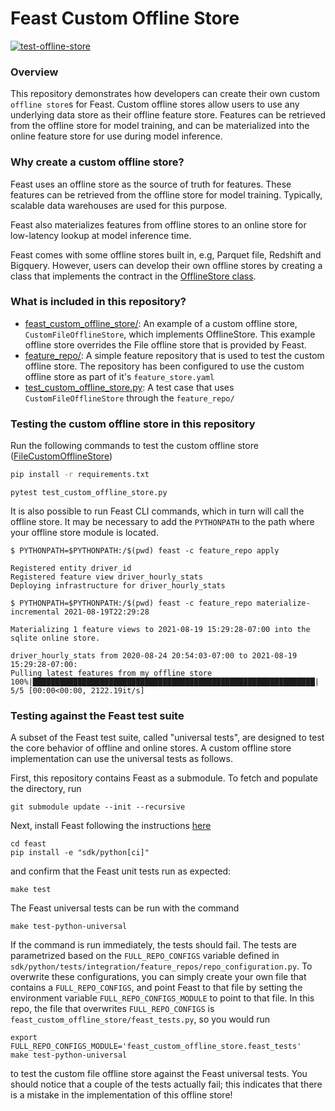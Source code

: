 # Feast Custom Offline Store
[![test-offline-store](https://github.com/feast-dev/feast-custom-offline-store-demo/actions/workflows/test_custom_offline_store.yml/badge.svg?branch=main)](https://github.com/feast-dev/feast-custom-offline-store-demo/actions/workflows/test_custom_offline_store.yml)

### Overview

This repository demonstrates how developers can create their own custom `offline store`s for Feast.
Custom offline stores allow users to use any underlying data store as their offline feature store. Features can be retrieved from the offline store for model training, and can be materialized into the online feature store for use during model inference. 


### Why create a custom offline store?

Feast uses an offline store as the source of truth for features. These features can be retrieved from the offline store for model training. Typically, scalable data warehouses are used for this purpose.
 
Feast also materializes features from offline stores to an online store for low-latency lookup at model inference time. 

Feast comes with some offline stores built in, e.g, Parquet file, Redshift and Bigquery. However, users can develop their own offline stores by creating a class that implements the contract in the [OfflineStore class](https://github.com/feast-dev/feast/blob/5e61a6f17c3b52f20b449214a4bb56bafa5cfcbc/sdk/python/feast/infra/offline_stores/offline_store.py#L41).

### What is included in this repository?

* [feast_custom_offline_store/](feast_teradata): An example of a custom offline store, `CustomFileOfflineStore`, which implements OfflineStore. This example offline store overrides the File offline store that is provided by Feast.
* [feature_repo/](feature_repo): A simple feature repository that is used to test the custom offline store. The repository has been configured to use the custom offline store as part of it's `feature_store.yaml`
* [test_custom_offline_store.py](custom_offline_store.py): A test case that uses `CustomFileOfflineStore` through the `feature_repo/`

### Testing the custom offline store in this repository

Run the following commands to test the custom offline store ([FileCustomOfflineStore](https://github.com/feast-dev/feast-custom-offline-store-demo/blob/master/feast_custom_offline_store/file.py))

```bash
pip install -r requirements.txt
```

```
pytest test_custom_offline_store.py
```

It is also possible to run Feast CLI commands, which in turn will call the offline store. It may be necessary to add the 
`PYTHONPATH` to the path where your offline store module is located.
```
$ PYTHONPATH=$PYTHONPATH:/$(pwd) feast -c feature_repo apply
```
```
Registered entity driver_id
Registered feature view driver_hourly_stats
Deploying infrastructure for driver_hourly_stats
```
```
$ PYTHONPATH=$PYTHONPATH:/$(pwd) feast -c feature_repo materialize-incremental 2021-08-19T22:29:28
```
```
Materializing 1 feature views to 2021-08-19 15:29:28-07:00 into the sqlite online store.

driver_hourly_stats from 2020-08-24 20:54:03-07:00 to 2021-08-19 15:29:28-07:00:
Pulling latest features from my offline store
100%|███████████████████████████████████████████████████████████████| 5/5 [00:00<00:00, 2122.19it/s]
```

### Testing against the Feast test suite

A subset of the Feast test suite, called "universal tests", are designed to test the core behavior of offline and online stores. A custom offline store implementation can use the universal tests as follows.

First, this repository contains Feast as a submodule. To fetch and populate the directory, run
```
git submodule update --init --recursive
```

Next, install Feast following the instructions [here](https://github.com/feast-dev/feast/blob/master/CONTRIBUTING.md)
```
cd feast
pip install -e "sdk/python[ci]"
```
and confirm that the Feast unit tests run as expected:
```
make test
```

The Feast universal tests can be run with the command
```
make test-python-universal
```

If the command is run immediately, the tests should fail. The tests are parametrized based on the `FULL_REPO_CONFIGS` variable defined in `sdk/python/tests/integration/feature_repos/repo_configuration.py`. To overwrite these configurations, you can simply create your own file that contains a `FULL_REPO_CONFIGS`, and point Feast to that file by setting the environment variable `FULL_REPO_CONFIGS_MODULE` to point to that file. In this repo, the file that overwrites `FULL_REPO_CONFIGS` is `feast_custom_offline_store/feast_tests.py`, so you would run
```
export FULL_REPO_CONFIGS_MODULE='feast_custom_offline_store.feast_tests'
make test-python-universal
```
to test the custom file offline store against the Feast universal tests. You should notice that a couple of the tests actually fail; this indicates that there is a mistake in the implementation of this offline store!